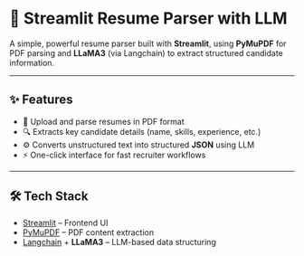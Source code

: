 # 🧠 Streamlit Resume Parser with LLM

A simple, powerful resume parser built with **Streamlit**, using **PyMuPDF** for PDF parsing and **LLaMA3** (via Langchain) to extract structured candidate information.

---

## ✨ Features

- 📄 Upload and parse resumes in PDF format  
- 🔍 Extracts key candidate details (name, skills, experience, etc.)  
- ⚙️ Converts unstructured text into structured **JSON** using LLM  
- ⚡ One-click interface for fast recruiter workflows  

---

## 🛠️ Tech Stack

- [Streamlit](https://streamlit.io/) – Frontend UI  
- [PyMuPDF](https://pymupdf.readthedocs.io/) – PDF content extraction  
- [Langchain](https://www.langchain.com/) + **LLaMA3** – LLM-based data structuring  
